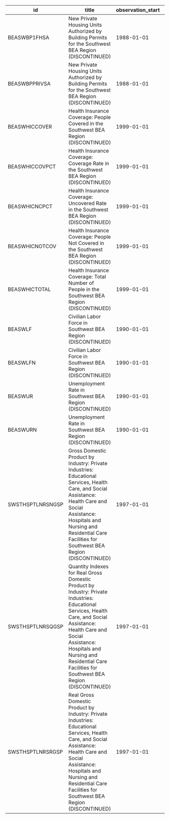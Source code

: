 | id               | title                                                                                                                                                                                                                                                                        | observation_start   | observation_end   |
|------------------|------------------------------------------------------------------------------------------------------------------------------------------------------------------------------------------------------------------------------------------------------------------------------|---------------------|-------------------|
| BEASWBP1FHSA     | New Private Housing Units Authorized by Building Permits for the Southwest BEA Region (DISCONTINUED)                                                                                                                                                                         | 1988-01-01          | 2017-07-01        |
| BEASWBPPRIVSA    | New Private Housing Units Authorized by Building Permits for the Southwest BEA Region (DISCONTINUED)                                                                                                                                                                         | 1988-01-01          | 2017-07-01        |
| BEASWHICCOVER    | Health Insurance Coverage: People Covered in the Southwest BEA Region (DISCONTINUED)                                                                                                                                                                                         | 1999-01-01          | 2012-01-01        |
| BEASWHICCOVPCT   | Health Insurance Coverage: Coverage Rate in the Southwest BEA Region (DISCONTINUED)                                                                                                                                                                                          | 1999-01-01          | 2012-01-01        |
| BEASWHICNCPCT    | Health Insurance Coverage: Uncovered Rate in the Southwest BEA Region (DISCONTINUED)                                                                                                                                                                                         | 1999-01-01          | 2012-01-01        |
| BEASWHICNOTCOV   | Health Insurance Coverage: People Not Covered in the Southwest BEA Region (DISCONTINUED)                                                                                                                                                                                     | 1999-01-01          | 2012-01-01        |
| BEASWHICTOTAL    | Health Insurance Coverage: Total Number of People in the Southwest BEA Region (DISCONTINUED)                                                                                                                                                                                 | 1999-01-01          | 2012-01-01        |
| BEASWLF          | Civilian Labor Force in Southwest BEA Region (DISCONTINUED)                                                                                                                                                                                                                  | 1990-01-01          | 2015-12-01        |
| BEASWLFN         | Civilian Labor Force in Southwest BEA Region (DISCONTINUED)                                                                                                                                                                                                                  | 1990-01-01          | 2015-12-01        |
| BEASWUR          | Unemployment Rate in Southwest BEA Region (DISCONTINUED)                                                                                                                                                                                                                     | 1990-01-01          | 2015-12-01        |
| BEASWURN         | Unemployment Rate in Southwest BEA Region (DISCONTINUED)                                                                                                                                                                                                                     | 1990-01-01          | 2015-12-01        |
| SWSTHSPTLNRSNGSP | Gross Domestic Product by Industry: Private Industries: Educational Services, Health Care, and Social Assistance: Health Care and Social Assistance: Hospitals and Nursing and Residential Care Facilities for Southwest BEA Region (DISCONTINUED)                           | 1997-01-01          | 2016-01-01        |
| SWSTHSPTLNRSQGSP | Quantity Indexes for Real Gross Domestic Product by Industry: Private Industries: Educational Services, Health Care, and Social Assistance: Health Care and Social Assistance: Hospitals and Nursing and Residential Care Facilities for Southwest BEA Region (DISCONTINUED) | 1997-01-01          | 2016-01-01        |
| SWSTHSPTLNRSRGSP | Real Gross Domestic Product by Industry: Private Industries: Educational Services, Health Care, and Social Assistance: Health Care and Social Assistance: Hospitals and Nursing and Residential Care Facilities for Southwest BEA Region (DISCONTINUED)                      | 1997-01-01          | 2016-01-01        |